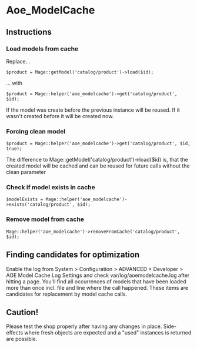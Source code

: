 # Aoe_ModelCache

## Instructions

### Load models from cache

Replace...

	$product = Mage::getModel('catalog/product')->load($id);

... with

	$product = Mage::helper('aoe_modelcache')->get('catalog/product', $id);

If the model was create before the previous instance will be reused. If it wasn't created before it will be created now.

### Forcing clean model

	$product = Mage::helper('aoe_modelcache')->get('catalog/product', $id, true);
The difference to Mage::getModel('catalog/product')->load($id) is, that the created model will be cached and can be reused
for future calls without the clean parameter

### Check if model exists in cache

	$modelExists = Mage::helper('aoe_modelcache')->exists('catalog/product', $id);

### Remove model from cache

	Mage::helper('aoe_modelcache')->removeFromCache('catalog/product', $id);

## Finding candidates for optimization

Enable the log from System > Configuration > ADVANCED > Developer > AOE Model Cache Log Settings and check var/log/aoemodelcache.log after hitting a page.
You'll find all occurrences of models that have been loaded more than once incl. file and line where the call happened.
These items are candidates for replacement by model cache calls.

## Caution!

Please test the shop properly after having any changes in place.
Side-effects where fresh objects are expected and a "used" instances is returned are possible.
